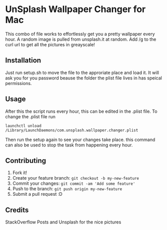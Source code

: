 # UnSplash Wallpaper Changer for Mac
This combo of file works to effortlessly get you a pretty wallpaper every hour. A random image is pulled from unsplash.it at random. Add /g to the curl url to get all the pictures in greayscale!

## Installation
Just run setup.sh to move the file to the approriate place and load it. It will ask you for you password beause the folder the plist file lives in has speical permissions.

## Usage

After this the script runs every hour, this can be edited in the .plist file. To change the .plist file run

`launchctl unload /Library/LaunchDaemons/com.unsplash.wallpaper.changer.plist`

Then run the setup again to see your changes take place. this command can also be used to stop the task from happening every hour.

## Contributing

1. Fork it!
2. Create your feature branch: `git checkout -b my-new-feature`
3. Commit your changes: `git commit -am 'Add some feature'`
4. Push to the branch: `git push origin my-new-feature`
5. Submit a pull request :D

## Credits

StackOverflow Posts and Unsplash for the nice pictures